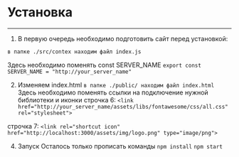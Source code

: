 # Установка
---
1. В первую очередь необходимо подготовить сайт перед установкой:

```в папке ./src/contex находим файл index.js```


Здесь необходимо поменять const SERVER_NAME 
```export const SERVER_NAME = "http://your_server_name"```

2. Изменяем index.html 
```в папке ./public/ находим файл index.html```
Здесь необходимо поменять ссылки на подключение нужной библиотеки и иконки
строчка 6:
```<link href="http://your_server_name/assets/libs/fontawesome/css/all.css" rel="stylesheet">```

строчка 7:
```<link rel="shortcut icon" href="http://localhost:3000/assets/img/logo.png" type="image/png">```

4. Запуск
Осталось только прописать команды
```npm install```
```npm start```
